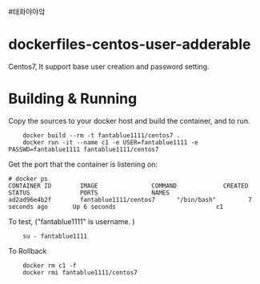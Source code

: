#태화야야앜
# dockerfiles-centos-user-adderable
Centos7, It support base user creation and password setting.

# Building & Running

Copy the sources to your docker host and build the container, and to run.
```
	docker build --rm -t fantablue1111/centos7 .
	docker run -it --name c1 -e USER=fantablue1111 -e PASSWD=fantablue1111 fantablue1111/centos7
```
Get the port that the container is listening on:

```
# docker ps
CONTAINER ID        IMAGE               COMMAND             CREATED             STATUS              PORTS               NAMES
ad2ad96e4b2f        fantablue1111/centos7      "/bin/bash"         7 seconds ago       Up 6 seconds                            c1
```

To test, ("fantablue1111" is username. )
```
	su - fantablue1111
```
To Rollback
```
    docker rm c1 -f
    docker rmi fantablue1111/centos7
```
